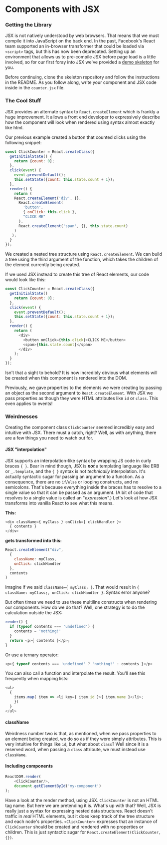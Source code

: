 # Components with JSX

### Getting the Library

JSX is not natively understood by web browsers. That means that we
must compile it into JavaScript on the back end. In the past,
Facebook's React team supported an in-browser transformer that could
be loaded via `<script>` tags, but this has now been deprecated.
Setting up an environment that allows us to pre-compile JSX before
page load is a little involved, so for our first foray into JSX we've
provided a [demo skeleton][skeleton-link] for you.

Before continuing, clone the skeleton repository and follow the
instructions in the README. As you follow along, write your component
and JSX code inside in the `counter.jsx` file.

[skeleton-link]: ../demos/jsx_demo_skeleton.zip?raw=true

### The Cool Stuff
JSX provides an alternate syntax to `React.createElement` which is
frankly a huge improvement. It allows a front end developer to
expressively describe how the component will look when rendered using
syntax almost exactly like html.

Our previous example created a button that counted clicks using the
following snippet:

```javascript
const ClickCounter = React.createClass({
  getInitialState() {
    return {count: 0};
  },
  click(event) {
    event.preventDefault();
    this.setState({count: this.state.count + 1});
  },
  render() {
    return (
    React.createElement('div', {},
      React.createElement(
        'button',
        { onClick: this.click },
        "CLICK ME"
      ),
      React.createElement('span', {}, this.state.count)
    )
   );
  }
});
```

We created a nested tree structure using `React.createElement`. We can
build a tree using the third argument of the function, which takes the
children of the element currently being created.

If we used JSX instead to create this tree of React elements, our code
would look like this:

```javascript
const ClickCounter = React.createClass({
  getInitialState() 
    return {count: 0};
  },
  click(event) {
    event.preventDefault();
    this.setState({count: this.state.count + 1});
  },
  render() {
    return (
      <div>
        <button onClick={this.click}>CLICK ME</button>
        <span>{this.state.count}</span>
      </div>
    );
  }
});
```

Isn't that a sight to behold? It is now incredibly obvious what
elements will be created when this component is rendered into the DOM.

Previously, we gave properties to the elements we were creating by
passing an object as the second argument to `React.createElement`.
With JSX we pass properties as though they were HTML attributes like
`id` or `class`. This even applies to events!

### Weirdnesses

Creating the component class `ClickCounter` seemed incredibly easy and
intuitive with JSX. There must a catch, right? Well, as with anything,
there are a few things you need to watch out for.

#### JSX "interpolation"

JSX supports an interpolation-like syntax by wrapping JS code in curly
braces `{ }`. Bear in mind though, JSX is **_not_** a templating
language like ERB or `_.template`, and the `{ }` syntax is not
_technically_ interpolation. It's actually syntactic sugar for passing
an argument to a function. As a consequence, there are no `if`/`else`
or looping constructs, and no semicolons. That's because everything
inside the braces has to resolve to a single value so that it can be
passed as an argument. (A bit of code that resolves to a single value
is called an "_expression_".) Let's look at how JSX transforms into
vanilla React to see what this means.

**This:**

```javascript
<div className={ myClass } onClick={ clickHandler }>
  { contents }
</div>
```

**gets transformed into this:**

```javascript
React.createElement("div",
  {
    className: myClass,
    onClick: clickHandler
  },
  contents
)
```

Imagine if we said `className={ myClass; }`. That would result in `{
className: myClass;, onClick: clickHandler }`. Syntax error anyone?

But often times we need to use these multiline constructs when
rendering our components. How do we do that? Well, one strategy is to
do the calculation outside the JSX:

```javascript
render() {
  if (typeof contents === 'undefined') {
    contents = 'nothing!'
  }
  return <p>{ contents }</p>;
}
```

Or use a ternary operator:

```javascript
<p>{ typeof contents === 'undefined' ? 'nothing!' : contents }</p>
```

You can also call a function and interpolate the result. You'll see
this frequently when mapping lists:

```javascript
<ul>
  {
    items.map( item => <li key={ item.id }>{ item.name }</li>;
    })
  }
</ul>
```

#### className

Weirdness number two is that, as mentioned, when we pass properties to
an element being created, we do so as if they were simply attributes.
This is very intuitive for things like `id`, but what about `class`?
Well since it is a reserved word, when passing a `class` attribute, we
must instead use `className`.

#### Including components

```javascript
ReactDOM.render(
    <ClickCounter/>,
    document.getElementById('my-component')
);
```

Have a look at the render method, using JSX. `ClickCounter` is not an
HTML tag name. But here we are pretending it is. What's up with that?
Well, JSX is really just a syntax for expressing nested data structures.
React doesn't traffic in _real_ HTML elements, but it does keep track of
the tree structure and each node's properties. `<ClickCounter>`
expresses that an instance of `ClickCounter` should be created and
rendered with no properties or children. This is just syntactic sugar
for `React.createElement(ClickCounter, {})`.

